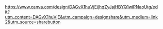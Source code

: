 https://www.canva.com/design/DAGvX1huVjE/jhqZyJajHBYQ1wiPNaoUtg/edit?utm_content=DAGvX1huVjE&utm_campaign=designshare&utm_medium=link2&utm_source=sharebutton
